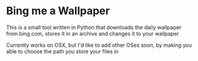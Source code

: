 # Bing me a Wallpaper

This is a small tool written in Python that downloads the daily wallpaper from bing.com, stores it in an archive 
and changes it to your wallpaper

Currently works on OSX, but I'd like to add other OSes soon, by making you able to choose the path you store your files in
